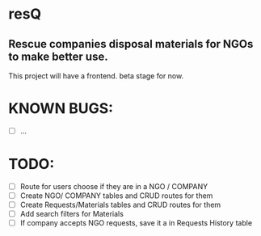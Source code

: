 # resQ 
## Rescue companies disposal materials for NGOs to make better use.
This project will have a frontend. beta stage for now.

# KNOWN BUGS:
- [ ] ...
# TODO: 
- [ ] Route for users choose if they are in a NGO / COMPANY 
- [ ] Create NGO/ COMPANY tables and CRUD routes for them 
- [ ] Create Requests/Materials tables and CRUD routes for them
- [ ] Add search filters for Materials
- [ ] If company accepts NGO requests, save it a in Requests History table 